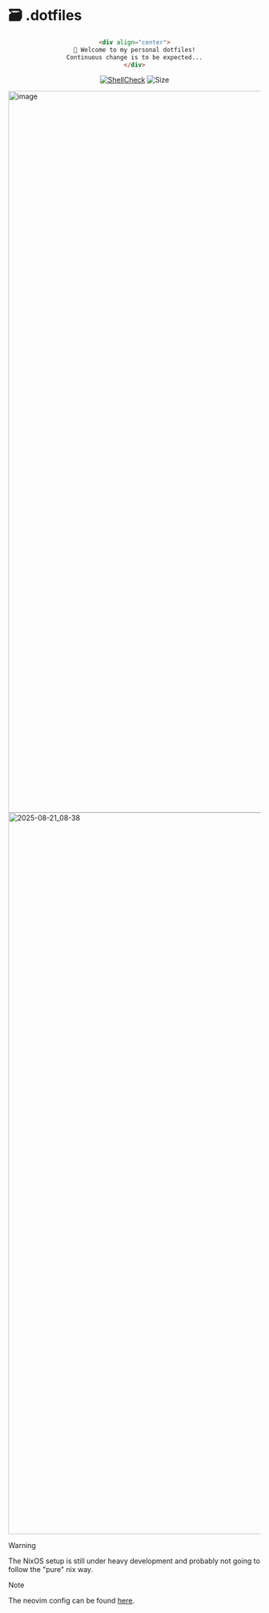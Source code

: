 # 🗃️ .dotfiles

<div align="center">

```markdown
<div align="center">
👋 Welcome to my personal dotfiles!
Continuous change is to be expected...
</div>
```

[![ShellCheck](https://github.com/AlexvZyl/.dotfiles/workflows/ShellCheck/badge.svg)](https://github.com/AlexvZyl/.dotfiles/actions?workflow=ShellCheck)
![Size](https://img.shields.io/github/repo-size/AlexvZyl/.dotfiles?style=flat)

</div>

<img width="2560" height="1440" alt="image" src="https://github.com/user-attachments/assets/e22f863c-b92d-47b6-bbc4-9f64aea224ff" />
<img width="2560" height="1440" alt="2025-08-21_08-38" src="https://github.com/user-attachments/assets/72d748f1-f833-4259-b45c-8325f6f0273d" />

> [!WARNING]
> The NixOS setup is still under heavy development and probably not going to follow the "pure" nix way.

> [!NOTE]
> The neovim config can be found [here](https://github.com/AlexvZyl/nvim).
